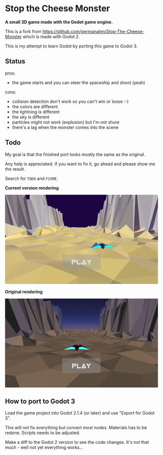 # Stop the Cheese Monster

**A small 3D game made with the Godot game engine.**

This is a fork from <https://github.com/germanalen/Stop-The-Cheese-Monster> which is made with Godot 2.

This is my attempt to learn Godot by porting this game to Godot 3.

## Status

pros:
- the game starts and you can steer the spaceship and shoot (yeah)

cons:
- collision detection don't work so you can't win or loose :-)
- the colors are different
- the lightning is different
- the sky is different
- particles might not work (explosion) but I'm not shure
- there's a lag when the monster comes into the scene

## Todo

My goal is that the finished port looks mostly the same as the original. 

Any help is appreciated. If you want to fix it, go ahead and please show me the result.

Search for `TODO` and `FIXME`.

**Current version rendering**

![Current version rendering image](doc/images/screenshot-dev.jpg?raw=true "Current version rendering")

**Original rendering**

![Original rendering image](doc/images/screenshot-original.jpg?raw=true "Original rendering")

## How to port to Godot 3

Load the game project into Godot 2.1.4 (or later) and use "Export for Godot 3".

This will not fix everything but convert most nodes. Materials has to be redone. Scripts needs to be adjusted.

Make a diff to the Godot 2 version to see the code changes. It's not that much - well not yet everything works...


